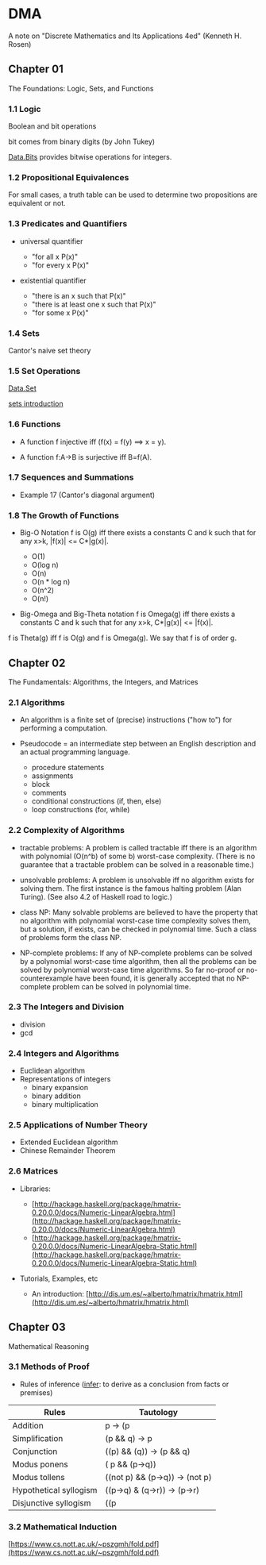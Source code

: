 # DMA
A note on "Discrete Mathematics and Its Applications 4ed" (Kenneth H. Rosen)

## Chapter 01
The Foundations: Logic, Sets, and Functions

### 1.1 Logic
Boolean and bit operations

bit comes from binary digits (by John Tukey)

[Data.Bits](https://hackage.haskell.org/package/base-4.14.0.0/docs/Data-Bits.html) provides bitwise operations for integers.

### 1.2 Propositional Equivalences
For small cases, a truth table can be used to determine two propositions are equivalent or not.

### 1.3 Predicates and Quantifiers
* universal quantifier 
  * "for all x P(x)" 
  * "for every x P(x)"


* existential quantifier 
  * "there is an x such that P(x)"
  * "there is at least one x such that P(x)"
  * "for some x P(x)"

### 1.4 Sets
Cantor's naive set theory

### 1.5 Set Operations

[Data.Set](https://hackage.haskell.org/package/containers-0.6.4.1/docs/Data-Set.html)

[sets introduction](https://haskell-containers.readthedocs.io/en/latest/set.html)

### 1.6 Functions
* A function f injective iff (f(x) = f(y) ==> x = y).

* A function f:A->B is surjective iff B=f(A).

### 1.7 Sequences and Summations
* Example 17 (Cantor's diagonal argument)

### 1.8 The Growth of Functions
* Big-O Notation
f is O(g) iff there exists a constants C and k such that for any x>k, |f(x)| <= C*|g(x)|.

  * O(1)
  * O(log n)
  * O(n)
  * O(n * log n)
  * O(n^2)
  * O(n!)

* Big-Omega and Big-Theta notation 
f is Omega(g) iff there exists a constants C and k such that for any x>k, C*|g(x)| <= |f(x)|.

f is Theta(g) iff f is O(g) and f is Omega(g).
We say that f is of order g.

## Chapter 02
The Fundamentals: Algorithms, the Integers, and Matrices

### 2.1 Algorithms
* An algorithm is a finite set of (precise) instructions ("how to") for performing a computation.

* Pseudocode = an intermediate step between an English description and an actual programming language.
  * procedure statements
  * assignments
  * block
  * comments
  * conditional constructions (if, then, else)
  * loop constructions (for, while)

### 2.2 Complexity of Algorithms
* tractable problems: 
  A problem is called tractable iff there is an algorithm with polynomial (O(n^b) of some b) worst-case complexity.
  (There is no guarantee that a tractable problem can be solved in a reasonable time.)

* unsolvable problems: 
  A problem is unsolvable iff no algorithm exists for solving them.
  The first instance is the famous halting problem (Alan Turing).
  (See also 4.2 of Haskell road to logic.)

* class NP: 
  Many solvable problems are believed to have the property that no algorithm with polynomial worst-case time complexity solves them, but a solution, if exists, can be checked in polynomial time.
  Such a class of problems form the class NP.

* NP-complete problems: 
  If any of NP-complete problems can be solved by a polynomial worst-case time algorithm, then all the problems can be solved by polynomial worst-case time algorithms.
  So far no-proof or no-counterexample have been found, it is generally accepted that no NP-complete problem can be solved in polynomial time. 

### 2.3 The Integers and Division
* division
* gcd

### 2.4 Integers and Algorithms
* Euclidean algorithm
* Representations of integers
  * binary expansion
  * binary addition
  * binary multiplication

### 2.5 Applications of Number Theory
* Extended Euclidean algorithm
* Chinese Remainder Theorem

### 2.6 Matrices
* Libraries:
  * [http://hackage.haskell.org/package/hmatrix-0.20.0.0/docs/Numeric-LinearAlgebra.html](http://hackage.haskell.org/package/hmatrix-0.20.0.0/docs/Numeric-LinearAlgebra.html)
  * [http://hackage.haskell.org/package/hmatrix-0.20.0.0/docs/Numeric-LinearAlgebra-Static.html](http://hackage.haskell.org/package/hmatrix-0.20.0.0/docs/Numeric-LinearAlgebra-Static.html)

* Tutorials, Examples, etc
  * An introduction: 
  [http://dis.um.es/~alberto/hmatrix/hmatrix.html](http://dis.um.es/~alberto/hmatrix/hmatrix.html)

## Chapter 03
Mathematical Reasoning

### 3.1 Methods of Proof
* Rules of inference ([infer](https://www.merriam-webster.com/dictionary/infer): to derive as a conclusion from facts or premises) 

Rules                  | Tautology
-----                  | ---------
Addition               | p -> (p || q)
Simplification         | (p && q) -> p
Conjunction            | ((p) && (q)) -> (p && q)
Modus ponens           | ( p && (p->q))
Modus tollens          | ((not p) && (p->q)) -> (not p)
Hypothetical syllogism | ((p->q) & (q->r)) -> (p->r)
Disjunctive syllogism  | ((p || q) & (not p)) -> q



### 3.2 Mathematical Induction

[https://www.cs.nott.ac.uk/~pszgmh/fold.pdf](https://www.cs.nott.ac.uk/~pszgmh/fold.pdf)
